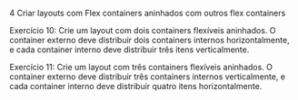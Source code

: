 4 Criar layouts com Flex containers aninhados com outros flex containers

Exercício 10: Crie um layout com dois containers flexíveis aninhados. O container externo deve distribuir dois containers internos horizontalmente, e cada container interno deve distribuir três itens verticalmente.

Exercício 11: Crie um layout com três containers flexíveis aninhados. O container externo deve distribuir três containers internos verticalmente, e cada container interno deve distribuir quatro itens horizontalmente.